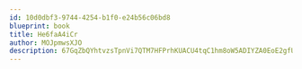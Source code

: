 ```yaml
---
id: 10d0dbf3-9744-4254-b1f0-e24b56c06bd8
blueprint: book
title: He6faA4iCr
author: MOJpmwsXJO
description: 67GqZbQYhtvzsTpnVi7QTM7HFPrhKUACU4tqC1hm8oW5ADIYZA0EoE2gfUYbT3Nsw5hyRD2UXJvrTt5wcrFQurcfJrlOYA0RO52s
---
```

